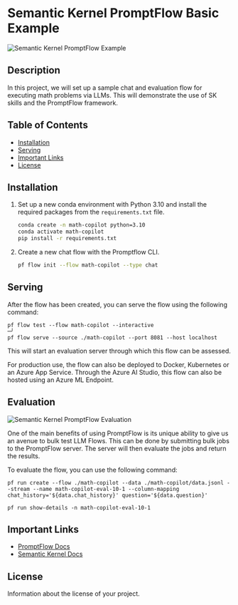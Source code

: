 # Semantic Kernel PromptFlow Basic Example

![Semantic Kernel PromptFlow Example](https://learn.microsoft.com/en-us/semantic-kernel/media/prompt-flow-end-result.png)

## Description

In this project, we will set up a sample chat and evaluation flow for executing math problems via LLMs. This will demonstrate the use of SK skills and the PromptFlow framework.

## Table of Contents

- [Installation](#installation)
- [Serving](#serving)
- [Important Links](#important-links)
- [License](#license)

## Installation

1. Set up a new conda environment with Python 3.10 and install the required packages from the `requirements.txt` file.

    ```bash
    conda create -n math-copilot python=3.10
    conda activate math-copilot
    pip install -r requirements.txt
    ```

2. Create a new chat flow with the Promptflow CLI.

    ```bash
    pf flow init --flow math-copilot --type chat
    ```

## Serving

After the flow has been created, you can serve the flow using the following command:

    pf flow test --flow math-copilot --interactive                                                           ─╯
    pf flow serve --source ./math-copilot --port 8081 --host localhost

This will start an evaluation server through which this flow can be assessed.

For production use, the flow can also be deployed to Docker, Kubernetes or an Azure App Service. Through the Azure AI Studio, this flow can also be hosted using
an Azure ML Endpoint.

## Evaluation

![Semantic Kernel PromptFlow Evaluation](https://learn.microsoft.com/en-us/semantic-kernel/media/evaluating-batch-run-with-prompt-flow.png)

One of the main benefits of using PromptFlow is its unique ability to give us an avenue to bulk test LLM Flows. This can be done by submitting bulk jobs to the
PromptFlow server. The server will then evaluate the jobs and return the results.

To evaluate the flow, you can use the following command:

    pf run create --flow ./math-copilot --data ./math-copilot/data.jsonl --stream --name math-copilot-eval-10-1 --column-mapping chat_history='${data.chat_history}' question='${data.question}' 
    
    pf run show-details -n math-copilot-eval-10-1

## Important Links

- [PromptFlow Docs](https://microsoft.github.io/promptflow/how-to-guides/index.html)
- [Semantic Kernel Docs](https://learn.microsoft.com/en-us/semantic-kernel/)

## License

Information about the license of your project.
